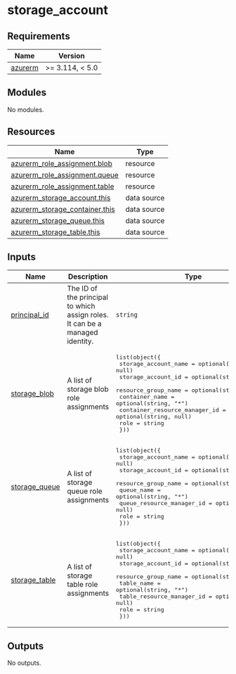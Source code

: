 # storage_account

<!-- BEGIN_TF_DOCS -->
## Requirements

| Name | Version |
|------|---------|
| <a name="requirement_azurerm"></a> [azurerm](#requirement\_azurerm) | >= 3.114, < 5.0 |

## Modules

No modules.

## Resources

| Name | Type |
|------|------|
| [azurerm_role_assignment.blob](https://registry.terraform.io/providers/hashicorp/azurerm/latest/docs/resources/role_assignment) | resource |
| [azurerm_role_assignment.queue](https://registry.terraform.io/providers/hashicorp/azurerm/latest/docs/resources/role_assignment) | resource |
| [azurerm_role_assignment.table](https://registry.terraform.io/providers/hashicorp/azurerm/latest/docs/resources/role_assignment) | resource |
| [azurerm_storage_account.this](https://registry.terraform.io/providers/hashicorp/azurerm/latest/docs/data-sources/storage_account) | data source |
| [azurerm_storage_container.this](https://registry.terraform.io/providers/hashicorp/azurerm/latest/docs/data-sources/storage_container) | data source |
| [azurerm_storage_queue.this](https://registry.terraform.io/providers/hashicorp/azurerm/latest/docs/data-sources/storage_queue) | data source |
| [azurerm_storage_table.this](https://registry.terraform.io/providers/hashicorp/azurerm/latest/docs/data-sources/storage_table) | data source |

## Inputs

| Name | Description | Type | Default | Required |
|------|-------------|------|---------|:--------:|
| <a name="input_principal_id"></a> [principal\_id](#input\_principal\_id) | The ID of the principal to which assign roles. It can be a managed identity. | `string` | n/a | yes |
| <a name="input_storage_blob"></a> [storage\_blob](#input\_storage\_blob) | A list of storage blob role assignments | <pre>list(object({<br/>    storage_account_name          = optional(string, null)<br/>    storage_account_id            = optional(string, null)<br/>    resource_group_name           = optional(string, null)<br/>    container_name                = optional(string, "*")<br/>    container_resource_manager_id = optional(string, null)<br/>    role                          = string<br/>  }))</pre> | `[]` | no |
| <a name="input_storage_queue"></a> [storage\_queue](#input\_storage\_queue) | A list of storage queue role assignments | <pre>list(object({<br/>    storage_account_name      = optional(string, null)<br/>    storage_account_id        = optional(string, null)<br/>    resource_group_name       = optional(string, null)<br/>    queue_name                = optional(string, "*")<br/>    queue_resource_manager_id = optional(string, null)<br/>    role                      = string<br/>  }))</pre> | `[]` | no |
| <a name="input_storage_table"></a> [storage\_table](#input\_storage\_table) | A list of storage table role assignments | <pre>list(object({<br/>    storage_account_name      = optional(string, null)<br/>    storage_account_id        = optional(string, null)<br/>    resource_group_name       = optional(string, null)<br/>    table_name                = optional(string, "*")<br/>    table_resource_manager_id = optional(string, null)<br/>    role                      = string<br/>  }))</pre> | `[]` | no |

## Outputs

No outputs.
<!-- END_TF_DOCS -->
